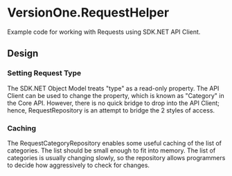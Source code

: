 # VersionOne.RequestHelper

Example code for working with Requests using SDK.NET API Client.

## Design

### Setting Request Type
The SDK.NET Object Model treats "type" as a read-only property. The API Client can be used to change the property, which is known as "Category" in the Core API. However, there is no quick bridge to drop into the API Client; hence, RequestRepository is an attempt to bridge the 2 styles of access.

### Caching
The RequestCategoryRepository enables some useful caching of the list of categories. The list should be small enough to fit into memory. The list of categories is usually changing slowly, so the repository allows programmers to decide how aggressively to check for changes.

